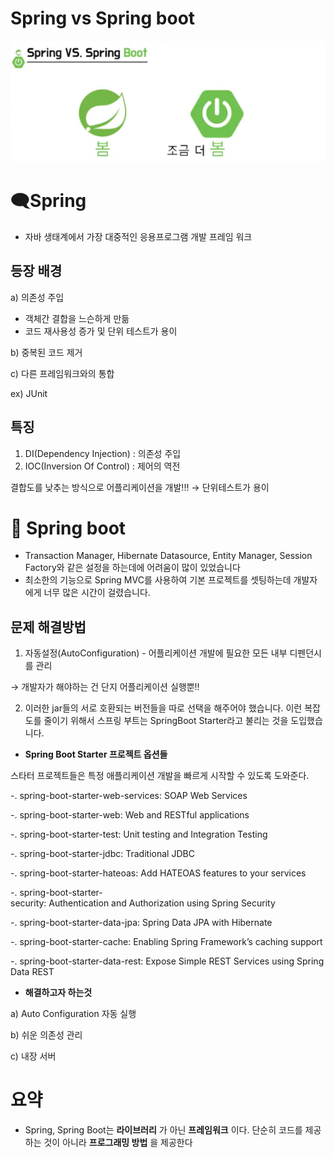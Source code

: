 # Spring vs Spring boot

![image/springvsboot.png](image/springvsboot.png)




# 🗨️Spring

- 자바 생태계에서 가장 대중적인 응용프로그램 개발 프레임 워크




## 등장 배경

a) 의존성 주입

- 객체간 결합을 느슨하게 만듦
- 코드 재사용성 증가 및 단위 테스트가 용이

b) 중복된 코드 제거

c) 다른 프레임워크와의 통합 

ex) JUnit




## 특징

1. DI(Dependency Injection) : 의존성 주입
2. IOC(Inversion Of Control) : 제어의 역전

결합도를 낮추는 방식으로 어플리케이션을 개발!!! → 단위테스트가 용이






# 💬 Spring boot

- Transaction Manager, Hibernate Datasource, Entity Manager, Session Factory와 같은 설정을 하는데에 어려움이 많이 있었습니다
- 최소한의 기능으로 Spring MVC를 사용하여 기본 프로젝트를 셋팅하는데 개발자에게 너무 많은 시간이 걸렸습니다.






## 문제 해결방법

1. 자동설정(AutoConfiguration) - 어플리케이션 개발에 필요한 모든 내부 디펜던시를 관리

 → 개발자가 해야하는 건 단지 어플리케이션 실행뿐!!

2. 이러한 jar들의 서로 호환되는 버전들을 따로 선택을 해주어야 했습니다. 이런 복잡도를 줄이기 위해서 스프링 부트는 SpringBoot Starter라고 불리는 것을 도입했습니다.

- **Spring Boot Starter 프로젝트 옵션들**

스타터 프로젝트들은 특정 애플리케이션 개발을 빠르게 시작할 수 있도록 도와준다.

-. spring-boot-starter-web-services: SOAP Web Services

-. spring-boot-starter-web: Web and RESTful applications 

-. spring-boot-starter-test: Unit testing and Integration Testing 

-. spring-boot-starter-jdbc: Traditional JDBC 

-. spring-boot-starter-hateoas: Add HATEOAS features to your services 

-. spring-boot-starter-security: Authentication and Authorization using Spring Security 

-. spring-boot-starter-data-jpa: Spring Data JPA with Hibernate 

-. spring-boot-starter-cache: Enabling Spring Framework’s caching support 

-. spring-boot-starter-data-rest: Expose Simple REST Services using Spring Data REST







- **해결하고자 하는것**

a) Auto Configuration 자동 실행

b) 쉬운 의존성 관리

c) 내장 서버





# 요약

- Spring, Spring Boot는 **라이브러리** 가 아닌 **프레임워크** 이다. 단순히 코드를 제공하는 것이 아니라 **프로그래밍 방법** 을 제공한다
